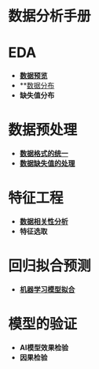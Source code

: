 # 数据分析手册

# EDA
- **[数据预览](https://github.com/baibairui/stock_pridict/blob/9d0149644e315707a38f612fffee2795210699cf/asset/%E6%95%B0%E6%8D%AE%E9%A2%84%E8%A7%88.md)**
- **[数据分布]()
- **缺失值分布**
  
# 数据预处理
- **[数据格式的统一](https://github.com/baibairui/stock_pridict/blob/9d0149644e315707a38f612fffee2795210699cf/asset/%E6%95%B0%E6%8D%AE%E6%A0%BC%E5%BC%8F%E7%BB%9F%E4%B8%80.md)**
- **[数据缺失值的处理](https://github.com/baibairui/stock_pridict/blob/9d0149644e315707a38f612fffee2795210699cf/asset/%E7%BC%BA%E5%A4%B1%E5%80%BC%E7%9A%84%E5%A4%84%E7%90%86.md)**

# 特征工程
- **[数据相关性分析](https://github.com/baibairui/stock_pridict/blob/d8863f2a4d6474316820f75676ebaaaa1fbb62fd/asset/%E6%95%B0%E6%8D%AE%E7%9B%B8%E5%85%B3%E6%80%A7%E5%88%86%E6%9E%90.md)**
- **特征选取**

# 回归拟合预测
- **[机器学习模型拟合](https://github.com/baibairui/stock_pridict/blob/a64282441424bd976fd78a12de351220390f3675/asset/%E5%9B%9E%E5%BD%92%E6%8B%9F%E5%90%88%E9%A2%84%E6%B5%8B.md)**

# 模型的验证
- **AI模型效果检验**
- **因果检验**

